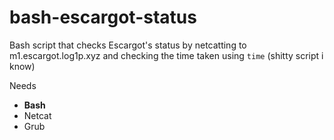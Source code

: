 # bash-escargot-status
Bash script that checks Escargot's status by netcatting to m1.escargot.log1p.xyz
and checking the time taken using `time` (shitty script i know)

Needs
* **Bash**
* Netcat
* Grub


